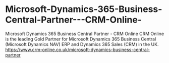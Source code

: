 # Microsoft-Dynamics-365-Business-Central-Partner---CRM-Online-
Microsoft Dynamics 365 Business Central Partner - CRM Online 
CRM Online is the leading Gold Partner for Microsoft Dynamics 365 Business Central (Microsoft Dynamics NAV) ERP and Dynamics 365 Sales (CRM) in the UK.
https://www.crm-online.co.uk/microsoft-dynamics-business-central-partner
